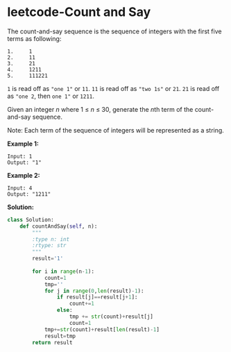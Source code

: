 # leetcode-Count and Say

The count-and-say sequence is the sequence of integers with the first five terms as following:

```
1.     1
2.     11
3.     21
4.     1211
5.     111221
```

`1` is read off as `"one 1"` or `11`.
`11` is read off as `"two 1s"` or `21`.
`21` is read off as `"one 2`, then `one 1"` or `1211`.

Given an integer *n* where 1 ≤ *n* ≤ 30, generate the *n*th term of the count-and-say sequence.

Note: Each term of the sequence of integers will be represented as a string.

 

**Example 1:**

```
Input: 1
Output: "1"
```

**Example 2:**

```
Input: 4
Output: "1211"
```



**Solution:**

```python
class Solution:
    def countAndSay(self, n):
        """
        :type n: int
        :rtype: str
        """
        result='1'
        
        for i in range(n-1):
            count=1
            tmp=''
            for j in range(0,len(result)-1):
                if result[j]==result[j+1]:
                    count+=1
                else:
                    tmp += str(count)+result[j]
                    count=1
            tmp+=str(count)+result[len(result)-1]
            result=tmp      
        return result

```

